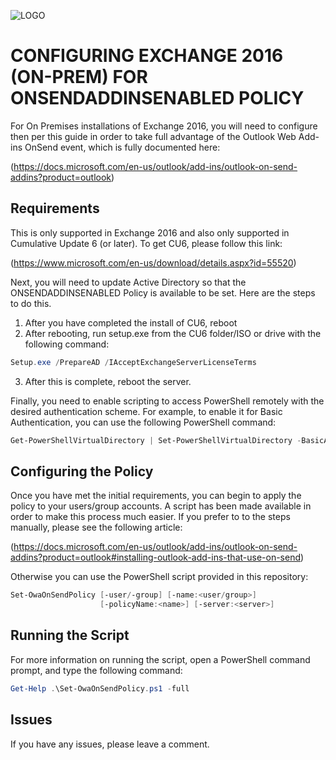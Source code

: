 ![LOGO](https://davecra.files.wordpress.com/2017/08/set-owaonsendpolicy.png)
# CONFIGURING EXCHANGE 2016 (ON-PREM) FOR ONSENDADDINSENABLED POLICY
For On Premises installations of Exchange 2016, you will need to configure then per this guide in order to take full advantage of the Outlook Web Add-ins OnSend event, which is fully documented here:

  (https://docs.microsoft.com/en-us/outlook/add-ins/outlook-on-send-addins?product=outlook)

## Requirements
This is only supported in Exchange 2016 and also only supported in Cumulative Update 6 (or later). To get CU6, please follow this link:
  
  (https://www.microsoft.com/en-us/download/details.aspx?id=55520)
  
Next, you will need to update Active Directory so that the ONSENDADDINSENABLED Policy is available to be set. Here are the steps to do this.

1)	After you have completed the install of CU6, reboot
2)	After rebooting, run setup.exe from the CU6 folder/ISO or drive with the following command:

```powershell
Setup.exe /PrepareAD /IAcceptExchangeServerLicenseTerms
```

3)	After this is complete, reboot the server.

Finally, you need to enable scripting to access PowerShell remotely with the desired authentication scheme. For example, to enable it for Basic Authentication, you can use the following PowerShell command:

```powershell
Get-PowerShellVirtualDirectory | Set-PowerShellVirtualDirectory -BasicAuthentication $true
```

## Configuring the Policy
Once you have met the initial requirements, you can begin to apply the policy to your users/group accounts. A script has been made available in order to make this process much easier. If you prefer to to the steps manually, please see the following article:

   (https://docs.microsoft.com/en-us/outlook/add-ins/outlook-on-send-addins?product=outlook#installing-outlook-add-ins-that-use-on-send) 

Otherwise you can use the PowerShell script provided in this repository:

```powershell
Set-OwaOnSendPolicy [-user/-group] [-name:<user/group>]
                    [-policyName:<name>] [-server:<server>]
```

## Running the Script
For more information on running the script, open a PowerShell command prompt, and type the following command:

```powershell
Get-Help .\Set-OwaOnSendPolicy.ps1 -full
```

## Issues
If you have any issues, please leave a comment.

